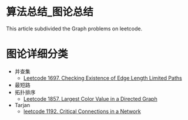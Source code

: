 # 算法总结_图论总结



This article subdivided the Graph problems on leetcode.
<!--more-->

# 图论详细分类


- 并查集
    - [Leetcode 1697. Checking Existence of Edge Length Limited Paths](https://leetcode.com/problems/checking-existence-of-edge-length-limited-paths/)
- 最短路
- 拓扑排序
    - [Leetcode 1857. Largest Color Value in a Directed Graph](https://leetcode.com/problems/largest-color-value-in-a-directed-graph/)
- Tarjan
    - [leetcode 1192. Critical Connections in a Network](https://leetcode.com/problems/critical-connections-in-a-network/)
